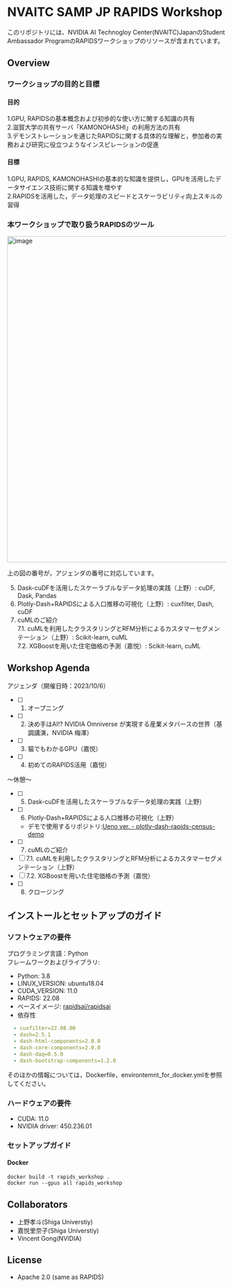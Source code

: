 # NVAITC SAMP JP RAPIDS Workshop
このリポジトリには、NVIDIA AI Technogloy Center(NVAITC)JapanのStudent Ambassador ProgramのRAPIDSワークショップのリソースが含まれています。

## Overview
### ワークショップの目的と目標
#### 目的
  1.GPU, RAPIDSの基本概念および初歩的な使い方に関する知識の共有 \
  2.滋賀大学の共有サーバ「KAMONOHASHI」の利用方法の共有 \
  3.デモンストレーションを通じたRAPIDSに関する具体的な理解と，参加者の実務および研究に役立つようなインスピレーションの促進
#### 目標
  1.GPU, RAPIDS, KAMONOHASHIの基本的な知識を提供し，GPUを活用したデータサイエンス技術に関する知識を増やす \
  2.RAPIDSを活用した，データ処理のスピードとスケーラビリティ向上スキルの習得

### 本ワークショップで取り扱うRAPIDSのツール
<img width="752" alt="image" src="https://github.com/nvidiasamp/RAPIDS-Workshop/assets/54016969/6dcbe120-0e50-4a4a-a645-c04da0cc952b">

上の図の番号が，アジェンダの番号に対応しています。 

5. Dask-cuDFを活用したスケーラブルなデータ処理の実践（上野）: cuDF, Dask, Pandas 
6. Plotly-Dash+RAPIDSによる人口推移の可視化（上野）: cuxfilter, Dash, cuDF 
7. cuMLのご紹介 \
  7.1. cuMLを利用したクラスタリングとRFM分析によるカスタマーセグメンテーション（上野）: Scikit-learn, cuML \
  7.2. XGBoostを用いた住宅価格の予測（嘉悦）: Scikit-learn, cuML 

## Workshop Agenda
アジェンダ（開催日時：2023/10/6）
- [ ] 1. オープニング
- [ ] 2. 決め手はAI!? NVIDIA Omniverse が実現する産業メタバースの世界（基調講演，NVIDIA 梅澤）
- [ ] 3. 猫でもわかるGPU（嘉悦）
- [ ] 4. 初めてのRAPIDS活用（嘉悦）

～休憩～

- [ ] 5. Dask-cuDFを活用したスケーラブルなデータ処理の実践（上野）
- [ ] 6. Plotly-Dash+RAPIDSによる人口推移の可視化（上野）
  - デモで使用するリポジトリ:[Ueno ver. - plotly-dash-rapids-census-demo](https://github.com/uenotakato/plotly-dash-rapids-census-demo/tree/main)
- [ ] 7. cuMLのご紹介
- [ ] 7.1. cuMLを利用したクラスタリングとRFM分析によるカスタマーセグメンテーション（上野）
- [ ] 7.2. XGBoostを用いた住宅価格の予測（嘉悦）
- [ ] 8. クロージング

## インストールとセットアップのガイド
### ソフトウェアの要件 
プログラミング言語：Python \
フレームワークおよびライブラリ: 
  -  Python: 3.8
  -  LINUX_VERSION: ubuntu18.04
  -  CUDA_VERSION: 11.0
  -  RAPIDS: 22.08
  -  ベースイメージ: [rapidsai/rapidsai](https://catalog.ngc.nvidia.com/orgs/nvidia/teams/rapidsai/containers/rapidsai)
  -  依存性
  ```environment_for_docker.yml
    - cuxfilter=22.08.00
    - dash=2.5.1
    - dash-html-components=2.0.0
    - dash-core-components=2.0.0
    - dash-daq=0.5.0
    - dash-bootstrap-components=1.2.0
  ```
そのほかの情報については，Dockerfile，environtemnt_for_docker.ymlを参照してください。

### ハードウェアの要件
- CUDA: 11.0
- NVIDIA driver: 450.236.01

### セットアップガイド
#### Docker
```
docker build -t rapids_workshop .
docker run --gpus all rapids_workshop
```

## Collaborators
- 上野孝⽃(Shiga Universtiy)
- 嘉悦里奈子(Shiga Universtiy)
- Vincent Gong(NVIDIA)

## License
- Apache 2.0 (same as RAPIDS)
